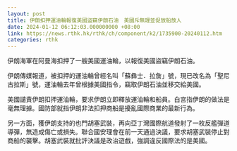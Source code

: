 ```yaml
---
layout: post
title: 伊朗扣押運油輪報復美國盜竊伊朗石油　美國斥無理並促放船放人
date: 2024-01-12 06:12:03.000000000 +08:00
link: https://news.rthk.hk/rthk/ch/component/k2/1735900-20240112.htm
categories: rthk
---
```


伊朗海軍在阿曼海扣押了一艘美國運油輪，以報復美國盜竊伊朗石油。

伊朗傳媒報道，被扣押的運油輪曾經名叫「蘇彝士．拉詹」號，現已改名為「聖尼古拉斯」號，運油輪去年曾根據美國指令，竊取伊朗石油並移交給美國。

美國譴責伊朗扣押運油輪，要求伊朗立即釋放運油輪和船員。白宮指伊朗的做法是毫無理據。國防部就指伊朗非法扣押商船是擾亂國際商業的最新行為。

另一方面，獲伊朗支持的也門胡塞武裝，再向亞丁灣國際航道發射了一枚反艦彈道導彈，無造成傷亡或損失。聯合國安理會在前一天通過決議，要求胡塞武裝停止對商船的襲擊。胡塞武裝就批評決議是政治遊戲，強調違反國際法的是美國。
